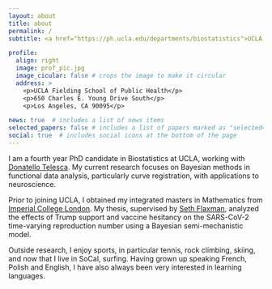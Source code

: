 ```yaml
---
layout: about
title: about
permalink: /
subtitle: <a href="https://ph.ucla.edu/departments/biostatistics">UCLA Biostatistics</a>. emmalandry [at] ucla [dot] edu

profile:
  align: right
  image: prof_pic.jpg
  image_cicular: false # crops the image to make it circular
  address: >
    <p>UCLA Fielding School of Public Health</p>
    <p>650 Charles E. Young Drive South</p>
    <p>Los Angeles, CA 90095</p>

news: true  # includes a list of news items
selected_papers: false # includes a list of papers marked as "selected={true}"
social: true  # includes social icons at the bottom of the page
---
```

I am a fourth year PhD candidate in Biostatistics at UCLA, working with [Donatello Telesca](http://donatello-telesca.com/). My current research focuses on Bayesian methods in functional data analysis, particularly curve registration, with applications to neuroscience.

Prior to joining UCLA, I obtained my integrated masters in Mathematics from [Imperial College London](https://www.imperial.ac.uk/mathematics/). My thesis, supervised by [Seth Flaxman](https://sethrf.com/), analyzed the effects of Trump support and vaccine hesitancy on the SARS-CoV-2 time-varying reproduction number using a Bayesian semi-mechanistic model.

Outside research, I enjoy sports, in particular tennis, rock climbing, skiing, and now that I live in SoCal, surfing. Having grown up speaking French, Polish and English, I have also always been very interested in learning languages.
